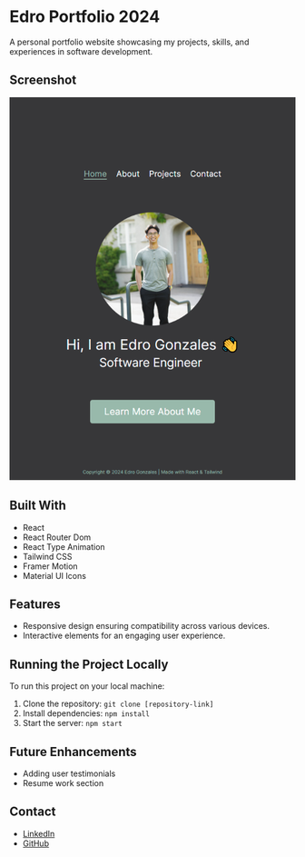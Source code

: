 # Edro Portfolio 2024

A personal portfolio website showcasing my projects, skills, and experiences in software development.

## Screenshot

![Homepage](./src/assets/images/portfolio.png)

## Built With

-   React
-   React Router Dom
-   React Type Animation
-   Tailwind CSS
-   Framer Motion
-   Material UI Icons

## Features

-   Responsive design ensuring compatibility across various devices.
-   Interactive elements for an engaging user experience.

## Running the Project Locally

To run this project on your local machine:

1. Clone the repository: `git clone [repository-link]`
2. Install dependencies: `npm install`
3. Start the server: `npm start`

## Future Enhancements

-   Adding user testimonials
-   Resume work section

## Contact

-   [LinkedIn](https://www.linkedin.com/in/edrogonzales/)
-   [GitHub](https://github.com/Nog-bs/)
